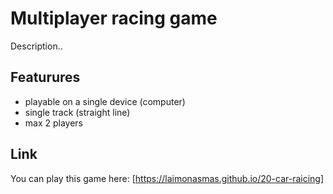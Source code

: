 # Multiplayer racing game

Description..

## Featurures
- playable on a single device (computer)
- single track (straight line)
- max 2 players

## Link
You can play this game here: [https://laimonasmas.github.io/20-car-raicing]